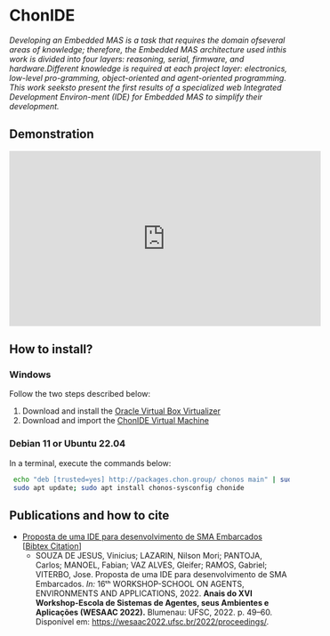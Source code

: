 # ChonIDE
_Developing an Embedded MAS is a task that requires the domain ofseveral areas of knowledge; therefore, the Embedded MAS architecture used inthis work is divided into four layers: reasoning, serial, firmware, and hardware.Different knowledge is required at each project layer: electronics, low-level pro-gramming, object-oriented and agent-oriented programming. This work seeksto present the first results of a specialized web Integrated Development Environ-ment (IDE) for Embedded MAS to simplify their development._

## Demonstration

<iframe width="560" height="315" src="https://www.youtube.com/embed/MfZQjUNYglQ" title="YouTube video player" frameborder="0" allow="accelerometer; autoplay; clipboard-write; encrypted-media; gyroscope; picture-in-picture; web-share" allowfullscreen></iframe>

## How to install?
### Windows
Follow the two steps described below:
1. Download and install the [Oracle Virtual Box Virtualizer](https://www.virtualbox.org/wiki/Downloads)
2. Download and import the [ChonIDE Virtual Machine](https://sourceforge.net/projects/chonos/files/vms/chonIDEVM.ova)

### Debian 11 or Ubuntu 22.04
In a terminal, execute the commands below:
```sh
 echo "deb [trusted=yes] http://packages.chon.group/ chonos main" | sudo tee /etc/apt/sources.list.d/chonos.list
 sudo apt update; sudo apt install chonos-sysconfig chonide 
```

## Publications and how to cite
+ [Proposta de uma IDE para desenvolvimento de SMA Embarcados](https://www.researchgate.net/publication/362837129_Proposta_de_uma_IDE_para_desenvolvimento_de_SMA_Embarcados) [[Bibtex Citation](https://sourceforge.net/p/chonos/sysConfig/ci/master/tree/publications/proposta-de-IDE.bib?format=raw)]
    + SOUZA DE JESUS, Vinicius; LAZARIN, Nilson Mori; PANTOJA, Carlos; MANOEL, Fabian; VAZ ALVES, Gleifer; RAMOS, Gabriel; VITERBO, Jose. Proposta de uma IDE para desenvolvimento de SMA Embarcados. _In:_ 16ᵗʰ WORKSHOP-SCHOOL ON AGENTS, ENVIRONMENTS AND APPLICATIONS, 2022. __Anais do XVI Workshop-Escola de Sistemas de Agentes, seus Ambientes e Aplicações (WESAAC 2022).__ Blumenau: UFSC, 2022. p. 49–60. Disponível em: https://wesaac2022.ufsc.br/2022/proceedings/.